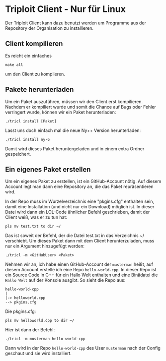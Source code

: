 # Triploit Client - Nur für Linux

Der Triploit Client kann dazu benutzt werden um Programme aus der Repository der Organisation zu installieren.

## Client kompilieren
Es reicht ein einfaches

    make all

um den Client zu kompileren.

## Pakete herunterladen

Um ein Paket auszuführen, müssen wir den Client erst kompilieren. Nachdem er kompiliert wurde und somit die Chance auf Bugs oder Fehler verringert wurde, können wir ein Paket herunterladen:

    ./tricl install [Paket]

Lasst uns doch einfach mal die neue Ny++ Version herunterladen:

    ./tricl install ny-6

Damit wird dieses Paket heruntergeladen und in einem extra Ordner gespeichert.

## Ein eigenes Paket erstellen

Um ein eigenes Paket zu erstellen, ist ein GitHub-Account nötig. Auf diesem Account legt man dann eine Repository an, die das Paket repräsentieren wird.

In der Repo muss im Wurzelverzeichnis eine "pkgins.cfg" enthalten sein, damit eine Installation (und nicht nur ein Download) möglich ist. In dieser Datei wird dann ein LOL-Code ähnlicher Befehl geschrieben, damit der Client weiß, was er zu tun hat:

    pls mv test.txt to dir ~/
    
Das ist soweit der Befehl, der die Datei test.txt in das Verzeichnis ~/ verschiebt.
Um dieses Paket dann mit dem Client herunterzuladen, muss nur ein Argument hinzugefügt werden:

    ./tricl -m <GitHubUser> <Paket>
    
Nehmen wir an, ich habe einen GitHub-Account der `musterman` heißt, auf diesem Account erstelle ich eine Repo `hello-world-cpp`. In dieser Repo ist ein Source Code in C++ für ein Hallo Welt enthalten und eine Binädatei die `Hallo Welt` auf der Konsole ausgibt.
So sieht die Repo aus:
    
    hello-world-cpp
    |
    |-> helloworld.cpp
    --> pkgins.cfg

Die pkgins.cfg:

    pls mv helloworld.cpp to dir ~/
    
Hier ist dann der Befehl:

    ./tricl -m musterman hello-world-cpp
    
Dann wird in der Repo `hello-world-cpp` des User `musterman` nach der Config geschaut und sie wird installiert.
